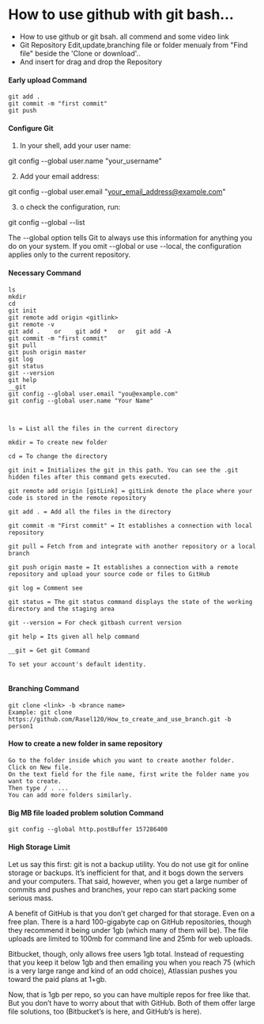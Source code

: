 # How to use github with git bash...

- How to use github or git bsah. all commend and some video link
- Git Repository Edit,update,branching file or folder menualy from "Find file" beside the 'Clone or download'..
- And insert for drag and drop the Repository

#### Early upload Command
```
git add .
git commit -m "first commit"
git push
```
#### Configure Git
1. In your shell, add your user name:

git config --global user.name "your_username"

2. Add your email address:

git config --global user.email "your_email_address@example.com"

3. o check the configuration, run:

git config --global --list

The --global option tells Git to always use this information for anything you do on your system. If you omit --global or use --local, the configuration applies only to the current repository.

#### Necessary Command  
```
ls
mkdir
cd
git init	
git remote add origin <gitlink>
git remote -v
git add .    or    git add *   or   git add -A    
git commit -m "first commit"
git pull
git push origin master
git log
git status
git --version
git help
__git
git config --global user.email "you@example.com"
git config --global user.name "Your Name"



ls = List all the files in the current directory

mkdir = To create new folder

cd = To change the directory

git init = Initializes the git in this path. You can see the .git hidden files after this command gets executed.

git remote add origin [gitLink] = gitLink denote the place where your code is stored in the remote repository

git add . = Add all the files in the directory

git commit -m "First commit" = It establishes a connection with local repository

git pull = Fetch from and integrate with another repository or a local branch

git push origin maste = It establishes a connection with a remote repository and upload your source code or files to GitHub

git log = Comment see

git status = The git status command displays the state of the working directory and the staging area

git --version = For check gitbash current version

git help = Its given all help command 

__git = Get git Command

To set your account's default identity.


```

#### Branching Command
```
git clone <link> -b <brance name>
Example: git clone https://github.com/Rasel120/How_to_create_and_use_branch.git -b person1
````

#### How to create a new folder in same repository
```
Go to the folder inside which you want to create another folder.
Click on New file.
On the text field for the file name, first write the folder name you want to create.
Then type / . ...
You can add more folders similarly.
```

#### Big MB file loaded problem solution Command
```
git config --global http.postBuffer 157286400
```

#### High Storage Limit
Let us say this first: git is not a backup utility. You do not use git for online storage or backups. It’s inefficient for that, and it bogs down the servers and your computers. That said, however, when you get a large number of commits and pushes and branches, your repo can start packing some serious mass.

A benefit of GitHub is that you don’t get charged for that storage. Even on a free plan. There is a hard 100-gigabyte cap on GitHub repositories, though they recommend it being under 1gb (which many of them will be). The file uploads are limited to 100mb for command line and 25mb for web uploads.

Bitbucket, though, only allows free users 1gb total. Instead of requesting that you keep it below 1gb and then emailing you when you reach 75 (which is a very large range and kind of an odd choice), Atlassian pushes you toward the paid plans at 1+gb.

Now, that is 1gb per repo, so you can have multiple repos for free like that. But you don’t have to worry about that with GitHub. Both of them offer large file solutions, too (Bitbucket’s is here, and GitHub’s is here).


